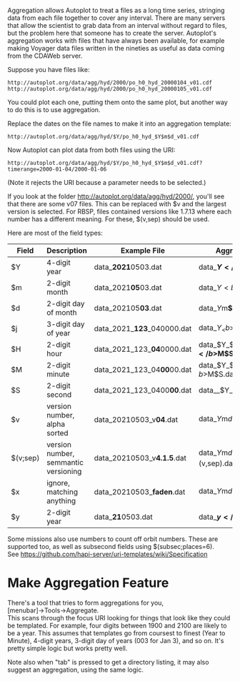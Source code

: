 Aggregation allows Autoplot to treat a files as a long time series, stringing
data from each file together to cover any interval.  There are many servers
that allow the scientist to grab data from an interval without regard to
files, but the problem here that someone has to create the server.  Autoplot's
aggregation works with files that have always been available, for example making 
Voyager data files written in the nineties as useful as data coming from the 
CDAWeb server.

Suppose you have files like:

~~~~~
http://autoplot.org/data/agg/hyd/2000/po_h0_hyd_20000104_v01.cdf
http://autoplot.org/data/agg/hyd/2000/po_h0_hyd_20000105_v01.cdf
~~~~~

You could plot each one, putting them onto the same plot, but another way to
do this is to use aggregation.

Replace the dates on the file names to make it into an aggregation template:
~~~~~
http://autoplot.org/data/agg/hyd/$Y/po_h0_hyd_$Y$m$d_v01.cdf
~~~~~

Now Autoplot can plot data from both files using the URI:
~~~~~
http://autoplot.org/data/agg/hyd/$Y/po_h0_hyd_$Y$m$d_v01.cdf?timerange=2000-01-04/2000-01-06
~~~~~
(Note it rejects the URI because a parameter needs to be selected.)

If you look at the folder http://autoplot.org/data/agg/hyd/2000/, you'll see
that there are some v07 files.  This can be replaced with $v and the largest
version is selected.  For RBSP, files contained versions like 1.7.13 where each
number has a different meaning.  For these, $(v,sep) should be used.  

Here are most of the field types:

| Field | Description | Example File | Aggregation |
| -- | --- | --- | --- |
| $Y | 4-digit year | data_<b>2021</b>0503.dat | data_<b>$Y</b>$m$d.dat |
| $m | 2-digit month | data_2021<b>05</b>03.dat | data_$Y<b>$m</b>$d.dat |
| $d | 2-digit day of month | data_202105<b>03</b>.dat | data_$Y$m<b>$d</b>.dat |
| $j | 3-digit day of year | data_2021_<b>123</b>_040000.dat | data_$Y_<b>$j</b>_$H$M$S.dat |
| $H | 2-digit hour | data_2021_123_<b>04</b>0000.dat |  data_$Y_$j_<b>$H</b>$M$S.dat |
| $M | 2-digit minute | data_2021_123_04<b>00</b>00.dat | data_$Y_$j_$H<b>$M</b>$S.dat |
| $S | 2-digit second | data_2021_123_0400<b>00</b>.dat | data__$Y_$j_$H$M<b>$S</b>.dat |
| $v | version number, alpha sorted | data_20210503_v<b>04</b>.dat | data_$Y$m$d_v<b>$v</b>.dat |
| $(v;sep) |version number, semmantic versioning | data_20210503_v<b>4.1.5</b>.dat | data_$Y$m$d_v<b>$(v,sep)</b>.dat |
| $x | ignore, matching anything | data_20210503_<b>faden</b>.dat | data_$Y$m$d_<b>$x</b>.dat |
| $y | 2-digit year | data_<b>21</b>0503.dat  | data_<b>$y</b>$m$d.dat |

Some missions also use numbers to count off orbit numbers.  These are supported
too, as well as subsecond fields using $(subsec;places=6).  
See https://github.com/hapi-server/uri-templates/wiki/Specification

# Make Aggregation Feature
There's a tool that tries to form aggregations for you, [menubar]&rarr;Tools&rarr;Aggregate.  
This scans through the focus URI looking for things that look like they could be templated.
For example, four digits between 1900 and 2100 are likely to be a year.  This assumes that
templates go from coursest to finest (Year to Minute), 4-digit years, 3-digit day of years 
(003 for Jan 3), and so on.  It's pretty simple logic but works pretty well.  

Note also when "tab" is pressed to get a directory listing, it may also suggest an 
aggregation, using the same logic.


